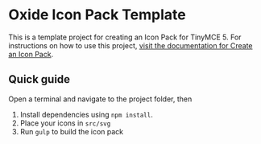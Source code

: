 # Oxide Icon Pack Template

This is a template project for creating an Icon Pack for TinyMCE 5. For instructions on how to use this project, [visit the documentation for Create an Icon Pack](https://www.tiny.cloud/docs/advanced/creating-an-icon-pack/).

## Quick guide
Open a terminal and navigate to the project folder, then

1. Install dependencies using `npm install`.
2. Place your icons in `src/svg`
3. Run `gulp` to build the icon pack

